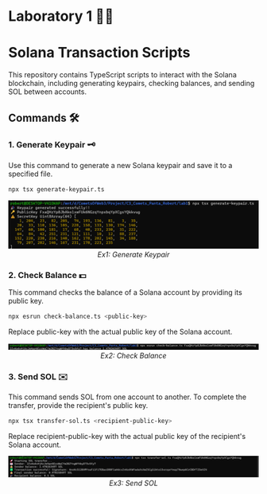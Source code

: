 # Laboratory 1 🧑‍💻
# Solana Transaction Scripts

This repository contains TypeScript scripts to interact with the Solana blockchain, including generating keypairs, checking balances, and sending SOL between accounts.

## Commands 🛠️

### 1. Generate Keypair 🗝️

Use this command to generate a new Solana keypair and save it to a specified file.

```bash
npx tsx generate-keypair.ts
```

<p align="center">
  <img src="ex1.png" alt="Ex1: Generate Keypair" width="800">
  <br>
  <em>Ex1: Generate Keypair</em>
</p>

### 2. Check Balance 💵

This command checks the balance of a Solana account by providing its public key.

```bash
npx esrun check-balance.ts <public-key>
```

Replace public-key with the actual public key of the Solana account.

<p align="center">
  <img src="ex2.png" alt="Ex2: Check Balance" width="800">
  <br>
  <em>Ex2: Check Balance</em>
</p>

### 3. Send SOL ✉️

This command sends SOL from one account to another. To complete the transfer, provide the recipient's public key.

```bash
npx tsx transfer-sol.ts <recipient-public-key>
```

Replace recipient-public-key with the actual public key of the recipient's Solana account.

<p align="center">
  <img src="ex3.png" alt="Ex3: Send SOL" width="800">
  <br>
  <em>Ex3: Send SOL</em>
</p>
